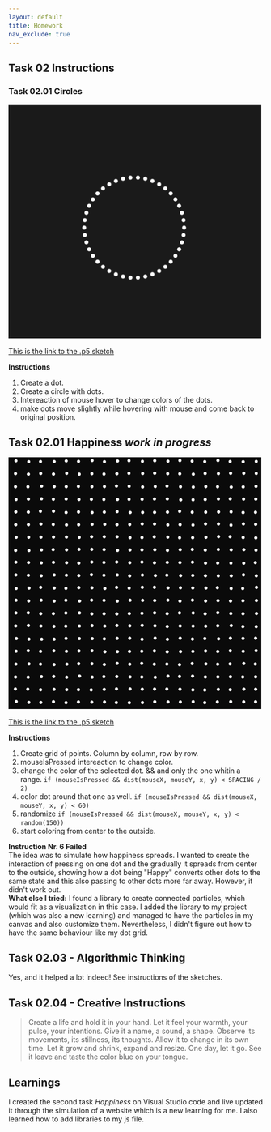 ```yaml
---
layout: default
title: Homework
nav_exclude: true
---
```


## Task 02 Instructions

### Task 02.01 Circles

<a href="[https://editor.p5js.org/sophiebunge/sketches/EvYXnyfrt](https://editor.p5js.org/sophiebunge/sketches/EDdOHWb83)">
  <img src="./img/circle.gif" alt="Animated representation of the sketch" width="500px">
</a>


[This is the link to the .p5 sketch](https://editor.p5js.org/sophiebunge/sketches/EDdOHWb83)

**Instructions** <br>
1. Create a dot. 
2. Create a circle with dots. 
3. Intereaction of mouse hover to change colors of the dots. 
4. make dots move slightly while hovering with mouse and come back to original position. 

## Task 02.01 Happiness *work in progress*

<img src="./img/happiness.gif" alt="Animated representation of the sketch" width="500px">


[This is the link to the .p5 sketch](https://editor.p5js.org/sophiebunge/sketches/EvYXnyfrt)

**Instructions** <br>
1. Create grid of points. Column by column, row by row. 
2. mouseIsPressed intereaction to change color. 
3. change the color of the selected dot. && and only the one whitin a range. ```if (mouseIsPressed && dist(mouseX, mouseY, x, y) < SPACING / 2)```
4. color dot around that one as well. 
```if (mouseIsPressed && dist(mouseX, mouseY, x, y) < 60)```
5. randomize
```if (mouseIsPressed && dist(mouseX, mouseY, x, y) < random(150))```
6. start coloring from center to the outside.

**Instruction Nr. 6 Failed**<br>
The idea was to simulate how happiness spreads. I wanted to create the interaction of pressing on one dot and the gradually it spreads from center to the outside, showing how a dot being "Happy" converts other dots to the same state and this also passing to other dots more far away. However, it didn't work out. <br>
**What else I tried:** I found a library to create connected particles, which would fit as a visualization in this case. I added the library to my project (which was also a new learning) and managed to have the particles in my canvas and also customize them. Nevertheless, I didn't figure out how to have the same behaviour like my dot grid. 

## Task 02.03 - Algorithmic Thinking

Yes, and it helped a lot indeed! See instructions of the sketches.


## Task 02.04 - Creative Instructions

> Create a life and hold it in your hand. Let it feel your warmth, your pulse, your intentions. Give it a name, a sound, a shape. Observe its movements, its stillness, its thoughts. Allow it to change in its own time. Let it grow and shrink, expand and resize. One day, let it go. See it leave and taste the color blue on your tongue.

## Learnings

I created the second task *Happiness* on Visual Studio code and live updated it through the simulation of a website which is a new learning for me. I also learned how to add libraries to my js file. 

